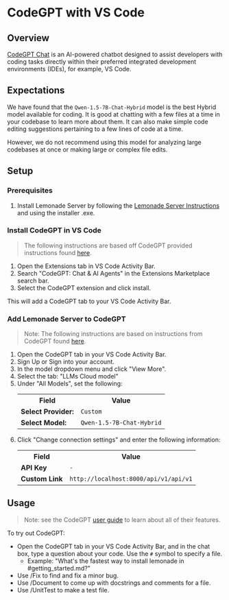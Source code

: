 # CodeGPT with VS Code

## Overview

[CodeGPT Chat](https://codegpt.co/) is an AI-powered chatbot designed to assist developers with coding tasks directly within their preferred integrated development environments (IDEs), for example, VS Code.

## Expectations

We have found that the `Qwen-1.5-7B-Chat-Hybrid` model is the best Hybrid model available for coding. It is good at chatting with a few files at a time in your codebase to learn more about them. It can also make simple code editing suggestions pertaining to a few lines of code at a time.

However, we do not recommend using this model for analyzing large codebases at once or making large or complex file edits.

## Setup

### Prerequisites

1. Install Lemonade Server by following the [Lemonade Server Instructions](../README.md) and using the installer .exe.

### Install CodeGPT in VS Code

> The following instructions are based off CodeGPT provided instructions found [here](https://docs.codegpt.co/docs/tutorial-basics/installation).

1. Open the Extensions tab in VS Code Activity Bar.
1. Search "CodeGPT: Chat & AI Agents" in the Extensions Marketplace search bar.
1. Select the CodeGPT extension and click install.

This will add a CodeGPT tab to your VS Code Activity Bar.

### Add Lemonade Server to CodeGPT

> Note: The following instructions are based on instructions from CodeGPT found [here](https://docs.codegpt.co/docs/tutorial-ai-providers/custom).


<ol>
  <li>Open the CodeGPT tab in your VS Code Activity Bar.</li>
  <li>Sign Up or Sign into your account.</li>
  <li>In the model dropdown menu and click "View More".</li>
  <li>Select the tab: "LLMs Cloud model"</li>
  <li>Under "All Models", set the following:
  <table>
   <tr><th>Field</th><th>Value</th></tr>
      <tr><td><b>Select Provider:</b></td><td><code>Custom</code></td></tr>
      <tr><td><b>Select Model: </b></td><td><code>Qwen-1.5-7B-Chat-Hybrid</code></td></tr>
   </table>
  </li>
  <li>Click "Change connection settings" and enter the following information:
    <table>
      <tr><th>Field</th><th>Value</th></tr>
      <tr><td><b>API Key</b></td><td><code>-</code></td></tr>
      <tr><td><b>Custom Link</b></td><td><code>http://localhost:8000/api/v1/api/v1</code></td></tr>
    </table>
  </li>
</ol>

## Usage

> Note: see the CodeGPT [user guide](https://docs.codegpt.co/docs/intro) to learn about all of their features.

To try out CodeGPT:

- Open the CodeGPT tab in your VS Code Activity Bar, and in the chat box, type a question about your code. Use the `#` symbol to specify a file.
  - Example: "What's the fastest way to install lemonade in #getting_started.md?"
- Use /Fix to find and fix a minor bug.
- Use /Document to come up with docstrings and comments for a file.
- Use /UnitTest to make a  test file.

<!--This file was originally licensed under Apache 2.0. It has been modified.
Modifications Copyright (c) 2025 AMD-->
